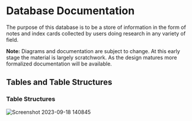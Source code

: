 # Database Documentation

The purpose of this database is to be a store of information in the form of notes and index cards collected by users doing research in any variety of field.

**Note:** Diagrams and documentation are subject to change. At this early stage the material is largely scratchwork. As the design matures more formalized documentation will be available.

## Tables and Table Structures

### Table Structures

![Screenshot 2023-09-18 140845](https://github.com/PatersonMichael/cs2-honors-project-knowledge-base-app/assets/33883467/4e891f00-42fd-4e4a-b28d-927e30c17ee2)
